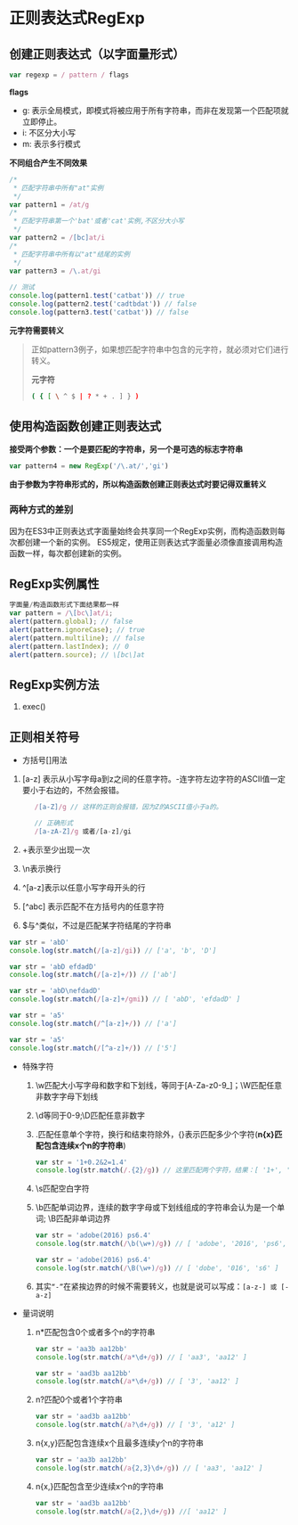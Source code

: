 # 正则表达式RegExp

## 创建正则表达式（以字面量形式）

```javascript
var regexp = / pattern / flags 
```

**flags**

- g: 表示全局模式，即模式将被应用于所有字符串，而非在发现第一个匹配项就立即停止。
- i: 不区分大小写
- m: 表示多行模式

**不同组合产生不同效果** 

```javascript
/*
 * 匹配字符串中所有"at"实例
 */
var pattern1 = /at/g
/*
 * 匹配字符串第一个'bat'或者'cat'实例,不区分大小写
 */
var pattern2 = /[bc]at/i
/*
 * 匹配字符串中所有以"at"结尾的实例
 */
var pattern3 = /\.at/gi
 
// 测试
console.log(pattern1.test('catbat')) // true
console.log(pattern2.test('cadtbdat')) // false
console.log(pattern3.test('catbat')) // false
```

**元字符需要转义** 

> 正如pattern3例子，如果想匹配字符串中包含的元字符，就必须对它们进行转义。
>
> **元字符** 
>
> ```bash
> ( { [ \ ^ $ | ? * + . ] } )
> ```

## 使用构造函数创建正则表达式

**接受两个参数：一个是要匹配的字符串，另一个是可选的标志字符串** 

```javascript
var pattern4 = new RegExp('/\.at/','gi')
```

**由于参数为字符串形式的，所以构造函数创建正则表达式时要记得双重转义**

### 两种方式的差别

因为在ES3中正则表达式字面量始终会共享同一个RegExp实例，而构造函数则每次都创建一个新的实例。
ES5规定，使用正则表达式字面量必须像直接调用构造函数一样，每次都创建新的实例。

## RegExp实例属性

```javascript
字面量/构造函数形式下面结果都一样
var pattern = /\[bc\]at/i;
alert(pattern.global); // false
alert(pattern.ignoreCase); // true
alert(pattern.multiline); // false
alert(pattern.lastIndex); // 0
alert(pattern.source); // \[bc\]at
```
## RegExp实例方法

1. exec()

## 正则相关符号

- 方括号[]用法

1. [a-z] 表示从小写字母a到z之间的任意字符。-连字符左边字符的ASCII值一定要小于右边的，不然会报错。
    
   ```javascript
      /[a-Z]/g // 这样的正则会报错，因为Z的ASCII值小于a的。

      // 正确形式
      /[a-zA-Z]/g 或者/[a-z]/gi
   ``` 
2. +表示至少出现一次
 
3. \n表示换行

4. ^[a-z]表示以任意小写字母开头的行

5. [^abc] 表示匹配不在方括号内的任意字符

6. $与^类似，不过是匹配某字符结尾的字符串

```javascript
var str = 'abD'
console.log(str.match(/[a-z]/gi)) // ['a', 'b', 'D']

var str = 'abD efdadD'
console.log(str.match(/[a-z]+/)) // ['ab']

var str = 'abD\nefdadD'
console.log(str.match(/[a-z]+/gmi)) // [ 'abD', 'efdadD' ]

var str = 'a5'
console.log(str.match(/^[a-z]+/)) // ['a']

var str = 'a5'
console.log(str.match(/[^a-z]+/)) // ['5']
```

- 特殊字符

  1. \w匹配大小写字母和数字和下划线，等同于[A-Za-z0-9_]；\W匹配任意非数字字母下划线

  2. \d等同于0-9;\D匹配任意非数字

  3. .匹配任意单个字符，换行和结束符除外，{}表示匹配多少个字符(**n{x}匹配包含连续x个n的字符串**)

     ```javascript
     var str = '1+0.2&2=1.4'
     console.log(str.match(/.{2}/g)) // 这里匹配两个字符，结果：[ '1+', '0.', '2&', '2=', '1.' ]
     ```

  4. \s匹配空白字符

  5. \b匹配单词边界，连续的数字字母或下划线组成的字符串会认为是一个单词; \B匹配非单词边界

     ```javascript
     var str = 'adobe(2016) ps6.4'
     console.log(str.match(/\b(\w+)/g)) // [ 'adobe', '2016', 'ps6', '4' ]
     
     var str = 'adobe(2016) ps6.4'
     console.log(str.match(/\B(\w+)/g)) // [ 'dobe', '016', 's6' ]
     ```
   6. 其实`“-”`在紧挨边界的时候不需要转义，也就是说可以写成：`[a-z-] 或 [-a-z]`

- 量词说明

  1. n*匹配包含0个或者多个n的字符串

     ```javascript
     var str = 'aa3b aa12bb'
     console.log(str.match(/a*\d+/g)) // [ 'aa3', 'aa12' ]
     
     var str = 'aad3b aa12bb'
     console.log(str.match(/a*\d+/g)) // [ '3', 'aa12' ]
     ```

  2. n?匹配0个或者1个字符串

     ```javascript
     var str = 'aad3b aa12bb'
     console.log(str.match(/a?\d+/g)) // [ '3', 'a12' ]
     ```

  3. n{x,y}匹配包含连续x个且最多连续y个n的字符串

     ```javascript
     var str = 'aa3b aa12bb'
     console.log(str.match(/a{2,3}\d+/g)) // [ 'aa3', 'aa12' ]
     ```

  4. n{x,}匹配包含至少连续x个n的字符串

     ```javascript
     var str = 'aad3b aa12bb'
     console.log(str.match(/a{2,}\d+/g)) //[ 'aa12' ]
     ```


